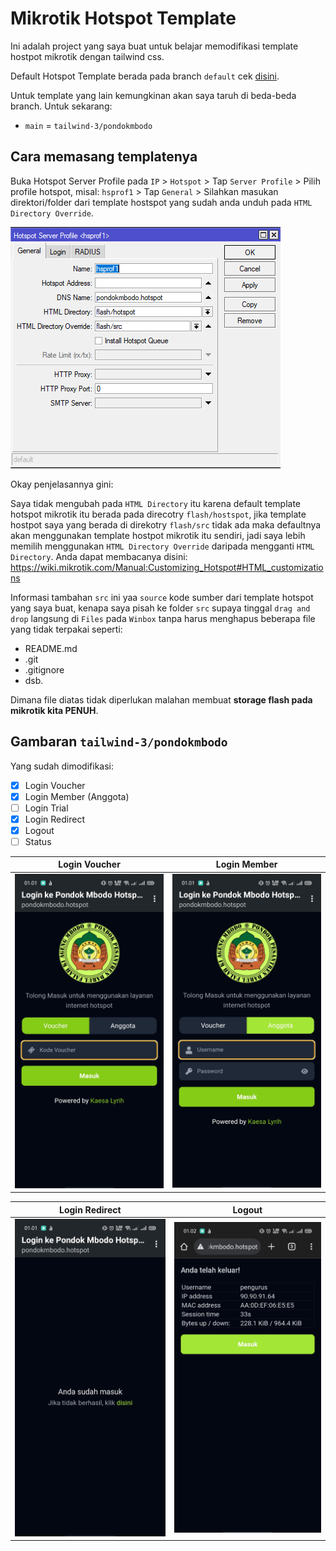 # Mikrotik Hotspot Template

Ini adalah project yang saya buat untuk belajar memodifikasi template hostpot mikrotik dengan tailwind css.

Default Hotspot Template berada pada branch `default` cek [disini](https://github.com/lyrihkaesa/mikrotik-hotspot-template/tree/default).

Untuk template yang lain kemungkinan akan saya taruh di beda-beda branch. Untuk sekarang:

- `main` = `tailwind-3/pondokmbodo`

## Cara memasang templatenya

Buka Hotspot Server Profile pada `IP` > `Hotspot` > Tap `Server Profile` > Pilih profile hotspot, misal: `hsprof1` > Tap `General` > Silahkan masukan direktori/folder dari template hostspot yang sudah anda unduh pada `HTML Directory Override`.

![HTML Directory Override](./images/01-hotspot-server-profile.png)

Okay penjelasannya gini:

Saya tidak mengubah pada `HTML Directory` itu karena default template hotspot mikrotik itu berada pada direcotry `flash/hostspot`, jika template hostpot saya yang berada di direkotry `flash/src` tidak ada maka defaultnya akan menggunakan template hostpot mikrotik itu sendiri, jadi saya lebih memilih menggunakan `HTML Directory Override` daripada mengganti `HTML Directory`. Anda dapat membacanya disini: <https://wiki.mikrotik.com/Manual:Customizing_Hotspot#HTML_customizations>

Informasi tambahan `src` ini yaa `source` kode sumber dari template hotspot yang saya buat, kenapa saya pisah ke folder `src` supaya tinggal `drag and drop` langsung di `Files` pada `Winbox` tanpa harus menghapus beberapa file yang tidak terpakai seperti:

- README.md
- .git
- .gitignore
- dsb.

Dimana file diatas tidak diperlukan malahan membuat **storage flash pada mikrotik kita PENUH**.

## Gambaran `tailwind-3/pondokmbodo`

Yang sudah dimodifikasi:

- [x] Login Voucher
- [x] Login Member (Anggota)
- [ ] Login Trial
- [x] Login Redirect
- [x] Logout
- [ ] Status

| Login Voucher                                   | Login Member                                  |
| ----------------------------------------------- | --------------------------------------------- |
| ![Login Voucher](./images/02-login-voucher.jpg) | ![Login Member](./images/03-login-member.jpg) |

| Login Redirect                                    | Logout                            |
| ------------------------------------------------- | --------------------------------- |
| ![Login Redirect](./images/04-login-redirect.jpg) | ![Logout](./images/05-logout.jpg) |
